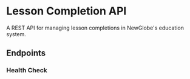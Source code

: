 # Lesson Completion API

A REST API for managing lesson completions in NewGlobe's education system.

## Endpoints

### Health Check 